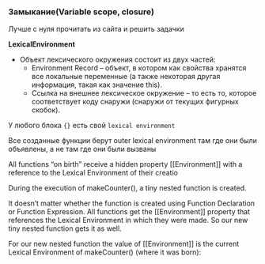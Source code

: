 ### Замыкание(Variable scope, closure)

Лучше с нуля прочитать из сайта и решить задачки

**LexicalEnvironment**

- Объект лексического окружения состоит из двух частей:
    - Environment Record – объект, в котором как свойства хранятся все локальные переменные (а также некоторая другая
      информация, такая как значение this).
    - Ссылка на внешнее лексическое окружение – то есть то, которое соответствует коду снаружи (снаружи от текущих
      фигурных скобок).

У любого блока `{}` есть свой `lexical environment`

Все созданные функции берут outer lexical environment там где они были объявлены, а не там где они были вызваны

All functions “on birth” receive a hidden property [[Environment]] with a reference to the Lexical Environment of their
creatio

During the execution of makeCounter(), a tiny nested function is created.

It doesn’t matter whether the function is created using Function Declaration or Function Expression. All functions get
the [[Environment]] property that references the Lexical Environment in which they were made. So our new tiny nested
function gets it as well.

For our new nested function the value of [[Environment]] is the current Lexical Environment of makeCounter() (where it
was born):
